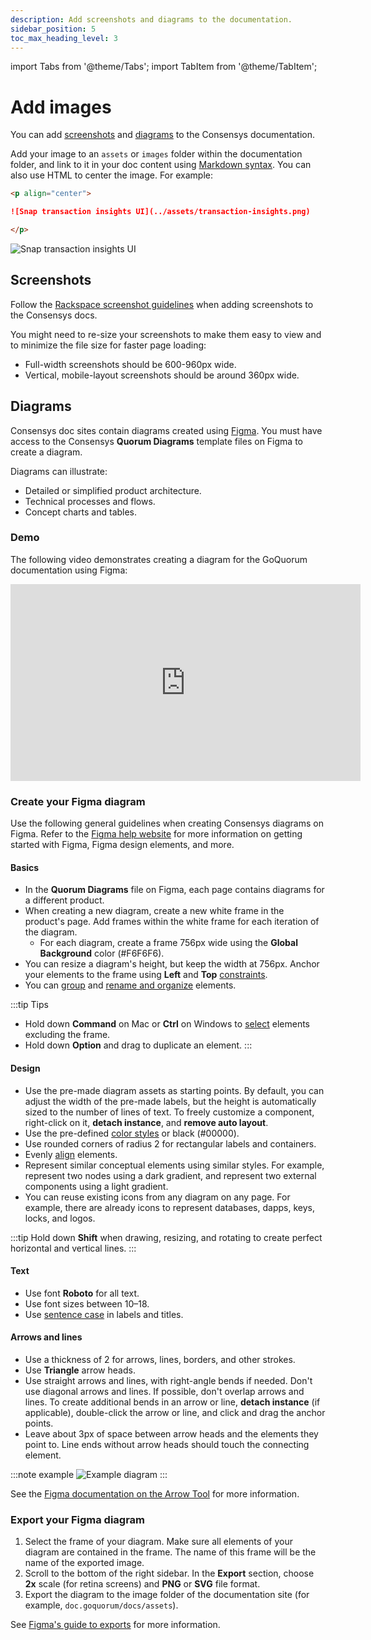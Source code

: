 ```yaml
---
description: Add screenshots and diagrams to the documentation.
sidebar_position: 5
toc_max_heading_level: 3
---
```


import Tabs from '@theme/Tabs';
import TabItem from '@theme/TabItem';

# Add images

You can add [screenshots](#screenshots) and [diagrams](#diagrams) to the Consensys documentation.

Add your image to an `assets` or `images` folder within the documentation folder, and link to it in
your doc content using [Markdown syntax](https://docusaurus.io/docs/markdown-features/assets#images).
You can also use HTML to center the image.
For example:

<Tabs>

  <TabItem value="markdown" label="markdown">

```markdown
<p align="center">

![Snap transaction insights UI](../assets/transaction-insights.png)

</p>
```

  </TabItem>
  <TabItem value="Rendered" label="Rendered">

<p align="center">

![Snap transaction insights UI](../assets/transaction-insights.png)

</p>

  </TabItem>
</Tabs>

## Screenshots

Follow the [Rackspace screenshot guidelines](https://docs.rackspace.com/docs/style-guide/screenshots/screenshot-guidelines)
when adding screenshots to the Consensys docs.

You might need to re-size your screenshots to make them easy to view and to minimize the file size
for faster page loading:

- Full-width screenshots should be 600-960px wide.
- Vertical, mobile-layout screenshots should be around 360px wide.

## Diagrams

Consensys doc sites contain diagrams created using [Figma](https://figma.com/).
You must have access to the Consensys **Quorum Diagrams** template files on Figma to create a diagram.

Diagrams can illustrate:

- Detailed or simplified product architecture.
- Technical processes and flows.
- Concept charts and tables.

### Demo

The following video demonstrates creating a diagram for the GoQuorum documentation using Figma:

<p align="center">
  <iframe width="560" height="315" src="https://www.youtube.com/embed/2H-OeBkVOws" title="YouTube video player" frameborder="0" allow="accelerometer; autoplay; clipboard-write; encrypted-media; gyroscope; picture-in-picture" allowfullscreen></iframe>
</p>

### Create your Figma diagram

Use the following general guidelines when creating Consensys diagrams on Figma.
Refer to the [Figma help website](https://help.figma.com/hc/en-us) for more information on getting started with Figma,
Figma design elements, and more.

#### Basics

- In the **Quorum Diagrams** file on Figma, each page contains diagrams for a different product.
- When creating a new diagram, create a new white frame in the product's page.
  Add frames within the white frame for each iteration of the diagram.
  - For each diagram, create a frame 756px wide using the **Global Background** color (#F6F6F6).
- You can resize a diagram's height, but keep the width at 756px.
  Anchor your elements to the frame using **Left** and **Top** [constraints](https://help.figma.com/hc/en-us/articles/360039957734-Apply-constraints-to-define-how-layers-resize).
- You can [group](https://help.figma.com/hc/en-us/articles/360039832054-Frames-and-Groups) and
  [rename and organize](https://help.figma.com/hc/en-us/articles/360038663994-Name-and-organize-components) elements.

:::tip Tips
- Hold down **Command** on Mac or **Ctrl** on Windows to
  [select](https://help.figma.com/hc/en-us/articles/360040449873-Select-layers-and-objects) elements
  excluding the frame.
- Hold down **Option** and drag to duplicate an element.
:::

#### Design

- Use the pre-made diagram assets as starting points.
  By default, you can adjust the width of the pre-made labels, but the height is automatically sized to the number of
  lines of text.
  To freely customize a component, right-click on it, **detach instance**, and **remove auto layout**.
- Use the pre-defined [color styles](https://help.figma.com/hc/en-us/articles/360039820134-Manage-and-share-styles) or
  black (#00000).
- Use rounded corners of radius 2 for rectangular labels and containers.
- Evenly [align](https://help.figma.com/hc/en-us/articles/360039956914-Adjust-alignment-rotation-and-position) elements.
- Represent similar conceptual elements using similar styles.
  For example, represent two nodes using a dark gradient, and represent two external components using a light gradient.
- You can reuse existing icons from any diagram on any page.
  For example, there are already icons to represent databases, dapps, keys, locks, and logos.

:::tip
Hold down **Shift** when drawing, resizing, and rotating to create perfect horizontal and vertical lines.
:::

#### Text

- Use font **Roboto** for all text.
- Use font sizes between 10–18.
- Use [sentence case](https://docs.microsoft.com/en-us/style-guide/capitalization) in labels and titles.

#### Arrows and lines

- Use a thickness of 2 for arrows, lines, borders, and other strokes.
- Use **Triangle** arrow heads.
- Use straight arrows and lines, with right-angle bends if needed.
  Don't use diagonal arrows and lines.
  If possible, don't overlap arrows and lines.
  To create additional bends in an arrow or line, **detach instance** (if applicable), double-click the arrow or line,
  and click and drag the anchor points.
- Leave about 3px of space between arrow heads and the elements they point to.
  Line ends without arrow heads should touch the connecting element.

:::note example
![Example diagram](../assets/besu-tessera-high-availability.png)
:::

See the
[Figma documentation on the Arrow Tool](https://help.figma.com/hc/en-us/articles/360040450133-Using-Shape-Tools#h_677f8eba-73c4-4987-a64b-c0226aaec392)
for more information.

### Export your Figma diagram

1. Select the frame of your diagram.
   Make sure all elements of your diagram are contained in the frame.
   The name of this frame will be the name of the exported image.
2. Scroll to the bottom of the right sidebar.
   In the **Export** section, choose **2x** scale (for retina screens) and **PNG** or **SVG** file format.
3. Export the diagram to the image folder of the documentation site (for example, `doc.goquorum/docs/assets`).

See [Figma's guide to exports](https://help.figma.com/hc/en-us/articles/360040028114-Guide-to-exports-in-Figma) for more
information.
